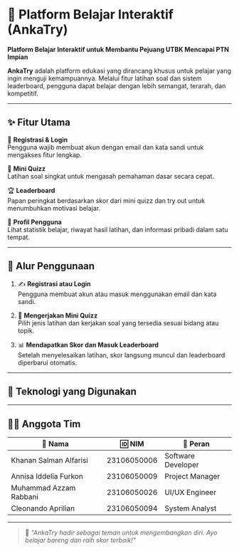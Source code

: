 # 🎯 Platform Belajar Interaktif (AnkaTry)  
**Platform Belajar Interaktif untuk Membantu Pejuang UTBK Mencapai PTN Impian**

**AnkaTry** adalah platform edukasi yang dirancang khusus untuk pelajar yang ingin menguji kemampuannya. Melalui fitur latihan soal dan sistem leaderboard, pengguna dapat belajar dengan lebih semangat, terarah, dan kompetitif.

---

## ✨ Fitur Utama

🔐 **Registrasi & Login**  
Pengguna wajib membuat akun dengan email dan kata sandi untuk mengakses fitur lengkap.

🧠 **Mini Quizz**  
Latihan soal singkat untuk mengasah pemahaman dasar secara cepat.

🏆 **Leaderboard**  
Papan peringkat berdasarkan skor dari mini quizz dan try out untuk menumbuhkan motivasi belajar.

🙋 **Profil Pengguna**  
Lihat statistik belajar, riwayat hasil latihan, dan informasi pribadi dalam satu tempat.

---

## 🧭 Alur Penggunaan

1. ✍️ **Registrasi atau Login**  
   Pengguna membuat akun atau masuk menggunakan email dan kata sandi.

2. 📝 **Mengerjakan Mini Quizz**  
   Pilih jenis latihan dan kerjakan soal yang tersedia sesuai bidang atau topik.

3. 📊 **Mendapatkan Skor dan Masuk Leaderboard**  
   Setelah menyelesaikan latihan, skor langsung muncul dan leaderboard diperbarui otomatis.

---

## 🚀 Teknologi yang Digunakan

---

## 👨‍💻 Anggota Tim

| 👤 Nama                          | 🆔 NIM           | 💼 Peran              |
|----------------------------------|------------------|------------------------|
| Khanan Salman Alfarisi    | 23106050006      | Software Developer        |
| Annisa Iddelia Furkon                    | 23106050009      | Project Manager        |
| Muhammad Azzam Rabbani            | 23106050026      |   UI/UX Engineer   |
| Cleonando Aprilian             | 23106050094      | System Analyst         |

---

> 📌 *"AnkaTry hadir sebagai teman untuk mengembangkan diri. Ayo belajar bareng dan raih skor terbaik!"*

